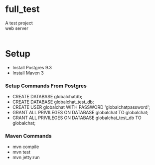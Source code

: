 # full_test

A test project</br>
web server</br></br>

<h1>Setup</h1>

<ul>
	<li>Install Postgres 9.3</li>
	<li>Install Maven 3</li>
</ul>
<h3>Setup Commands From Postgres</h3>
<ul>
	<li>CREATE DATABASE globalchatdb;</li>
	<li>CREATE DATABASE globalchat_test_db;</li>
	<li>CREATE USER globalchat WITH PASSWORD 'globalchatpassword';</li>
	<li>GRANT ALL PRIVILEGES ON DATABASE globalchat TO globalchat;</li>
	<li>GRANT ALL PRIVILEGES ON DATABASE globalchat_test_db TO globalchat;</li>
</ul>
<h3>Maven Commands</h3>
<ul>
	<li>mvn compile</li>
	<li>mvn test</li>
	<li>mvn jetty:run</li>
</ul>